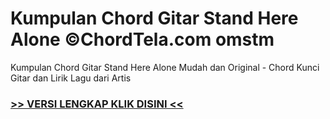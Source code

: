 
 # Kumpulan Chord Gitar Stand Here Alone ©ChordTela.com omstm


Kumpulan Chord Gitar Stand Here Alone Mudah dan Original - Chord Kunci Gitar dan Lirik Lagu dari Artis

###  <a href="https://shortlighzx.web.app?sq=Kumpulan Chord Gitar Stand Here Alone ©ChordTela.com"> >> VERSI LENGKAP KLIK DISINI << </a>
